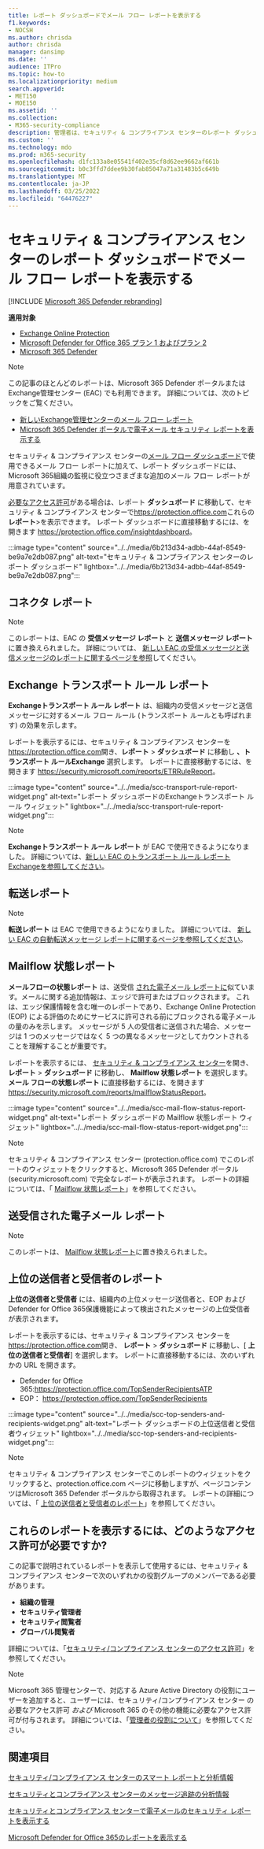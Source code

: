 ```yaml
---
title: レポート ダッシュボードでメール フロー レポートを表示する
f1.keywords:
- NOCSH
ms.author: chrisda
author: chrisda
manager: dansimp
ms.date: ''
audience: ITPro
ms.topic: how-to
ms.localizationpriority: medium
search.appverid:
- MET150
- MOE150
ms.assetid: ''
ms.collection:
- M365-security-compliance
description: 管理者は、セキュリティ & コンプライアンス センターのレポート ダッシュボードで使用できるメール フロー レポートについて学習できます。
ms.custom: ''
ms.technology: mdo
ms.prod: m365-security
ms.openlocfilehash: d1fc133a8e05541f402e35cf8d62ee9662af661b
ms.sourcegitcommit: b0c3ffd7ddee9b30fab85047a71a31483b5c649b
ms.translationtype: MT
ms.contentlocale: ja-JP
ms.lasthandoff: 03/25/2022
ms.locfileid: "64476227"
---
```

# <a name="view-mail-flow-reports-in-the-reports-dashboard-in-security--compliance-center"></a>セキュリティ & コンプライアンス センターのレポート ダッシュボードでメール フロー レポートを表示する

[!INCLUDE [Microsoft 365 Defender rebranding](../includes/microsoft-defender-for-office.md)]

**適用対象**
- [Exchange Online Protection](exchange-online-protection-overview.md)
- [Microsoft Defender for Office 365 プラン 1 およびプラン 2](defender-for-office-365.md)
- [Microsoft 365 Defender](../defender/microsoft-365-defender.md)

> [!NOTE]
>
> この記事のほとんどのレポートは、Microsoft 365 Defender ポータルまたはExchange管理センター (EAC) でも利用できます。 詳細については、次のトピックをご覧ください。
>
> - [新しいExchange管理センターのメール フロー レポート](/exchange/monitoring/mail-flow-reports/mail-flow-reports)
> - [Microsoft 365 Defender ポータルで電子メール セキュリティ レポートを表示する](view-email-security-reports.md)

セキュリティ & コンプライアンス センターの[メール フロー ダッシュボード](mail-flow-insights-v2.md)で使用できるメール フロー レポートに加えて、レポート ダッシュボードには、Microsoft 365組織の監視に役立つさまざまな追加のメール フロー レポートが用意されています。

[必要なアクセス許可](#what-permissions-are-needed-to-view-these-reports)がある場合は、レポート **ダッシュボード** に移動して、セキュリティ & コンプライアンス センターで<https://protection.office.com>これらの **レポート**\>を表示できます。 レポート ダッシュボードに直接移動するには、を開きます <https://protection.office.com/insightdashboard>。

:::image type="content" source="../../media/6b213d34-adbb-44af-8549-be9a7e2db087.png" alt-text="セキュリティ & コンプライアンス センターのレポート ダッシュボード" lightbox="../../media/6b213d34-adbb-44af-8549-be9a7e2db087.png":::

## <a name="connector-report"></a>コネクタ レポート

> [!NOTE]
> このレポートは、EAC の **受信メッセージ レポート** と **送信メッセージ レポート** に置き換えられました。 詳細については、 [新しい EAC の受信メッセージと送信メッセージのレポートに関するページを参照](/exchange/monitoring/mail-flow-reports/mfr-inbound-messages-and-outbound-messages-reports)してください。

## <a name="exchange-transport-rule-report"></a>Exchange トランスポート ルール レポート

**Exchangeトランスポート ルール レポート** は、組織内の受信メッセージと送信メッセージに対するメール フロー ルール (トランスポート ルールとも呼ばれます) の効果を示します。

レポートを表示するには、セキュリティ & コンプライアンス センターを<https://protection.office.com>開き、**レポート** \> **ダッシュボード** に移動し **、トランスポート ルールExchange** 選択します。 レポートに直接移動するには、を開きます <https://security.microsoft.com/reports/ETRRuleReport>。

:::image type="content" source="../../media/scc-transport-rule-report-widget.png" alt-text="レポート ダッシュボードのExchangeトランスポート ルール ウィジェット" lightbox="../../media/scc-transport-rule-report-widget.png":::

> [!NOTE]
> **Exchangeトランスポート ルール レポート** が EAC で使用できるようになりました。 詳細については、[新しい EAC のトランスポート ルール レポートExchangeを参照してください](/exchange/monitoring/mail-flow-reports/mfr-exchange-transport-rule-report)。

## <a name="forwarding-report"></a>転送レポート

> [!NOTE]
> **転送レポート** は EAC で使用できるようになりました。 詳細については、 [新しい EAC の自動転送メッセージ レポートに関するページを参照してください](/exchange/monitoring/mail-flow-reports/mfr-auto-forwarded-messages-report)。

## <a name="mailflow-status-report"></a>Mailflow 状態レポート

**メールフローの状態レポート** は、送受信 [された電子メール レポートに](#sent-and-received-email-report)似ています。メールに関する追加情報は、エッジで許可またはブロックされます。 これは、エッジ保護情報を含む唯一のレポートであり、Exchange Online Protection (EOP) による評価のためにサービスに許可される前にブロックされる電子メールの量のみを示します。 メッセージが 5 人の受信者に送信された場合、メッセージは 1 つのメッセージではなく 5 つの異なるメッセージとしてカウントされることを理解することが重要です。

レポートを表示するには、 [セキュリティ & コンプライアンス センター](https://protection.office.com)を開き、 **レポート** \> **ダッシュボード** に移動し、 **Mailflow 状態レポート** を選択します。 **メール フローの状態レポート** に直接移動するには、を開きます<https://security.microsoft.com/reports/mailflowStatusReport>。

:::image type="content" source="../../media/scc-mail-flow-status-report-widget.png" alt-text="レポート ダッシュボードの Mailflow 状態レポート ウィジェット" lightbox="../../media/scc-mail-flow-status-report-widget.png":::

> [!NOTE]
> セキュリティ & コンプライアンス センター (protection.office.com) でこのレポートのウィジェットをクリックすると、Microsoft 365 Defender ポータル (security.microsoft.com) で完全なレポートが表示されます。 レポートの詳細については、「 [Mailflow 状態レポート](view-email-security-reports.md#mailflow-status-report)」を参照してください。

## <a name="sent-and-received-email-report"></a>送受信された電子メール レポート

> [!NOTE]
> このレポートは、 [Mailflow 状態レポート](#mailflow-status-report)に置き換えられました。

## <a name="top-senders-and-recipients-report"></a>上位の送信者と受信者のレポート

**上位の送信者と受信者** には、組織内の上位メッセージ送信者と、EOP およびDefender for Office 365保護機能によって検出されたメッセージの上位受信者が表示されます。

レポートを表示するには、セキュリティ & コンプライアンス センターを <https://protection.office.com>開き、 **レポート** \> **ダッシュボード** に移動し、[ **上位の送信者と受信者**] を選択します。 レポートに直接移動するには、次のいずれかの URL を開きます。

- Defender for Office 365:<https://protection.office.com/TopSenderRecipientsATP>
- EOP： <https://protection.office.com/TopSenderRecipients>

:::image type="content" source="../../media/scc-top-senders-and-recipients-widget.png" alt-text="レポート ダッシュボードの上位送信者と受信者ウィジェット" lightbox="../../media/scc-top-senders-and-recipients-widget.png":::

> [!NOTE]
> セキュリティ & コンプライアンス センターでこのレポートのウィジェットをクリックすると、protection.office.com ページに移動しますが、ページコンテンツはMicrosoft 365 Defender ポータルから取得されます。 レポートの詳細については、「 [上位の送信者と受信者のレポート](view-email-security-reports.md#top-senders-and-recipients-report)」を参照してください。

## <a name="what-permissions-are-needed-to-view-these-reports"></a>これらのレポートを表示するには、どのようなアクセス許可が必要ですか?

この記事で説明されているレポートを表示して使用するには、セキュリティ & コンプライアンス センターで次のいずれかの役割グループのメンバーである必要があります。

- **組織の管理**
- **セキュリティ管理者**
- **セキュリティ閲覧者**
- **グローバル閲覧者**

詳細については、「[セキュリティ/コンプライアンス センターのアクセス許可](permissions-in-the-security-and-compliance-center.md)」を参照してください。

> [!NOTE]
> Microsoft 365 管理センターで、対応する Azure Active Directory の役割にユーザーを追加すると、ユーザーには、セキュリティ/コンプライアンス センター の必要なアクセス許可 _および_ Microsoft 365 のその他の機能に必要なアクセス許可が付与されます。 詳細については、「[管理者の役割について](../../admin/add-users/about-admin-roles.md)」を参照してください。

## <a name="related-topics"></a>関連項目

[セキュリティ/コンプライアンス センターのスマート レポートと分析情報](reports-and-insights-in-security-and-compliance.md)

[セキュリティとコンプライアンス センターのメッセージ追跡の分析情報](mail-flow-insights-v2.md)

[セキュリティとコンプライアンス センターで電子メールのセキュリティ レポートを表示する](view-email-security-reports.md)

[Microsoft Defender for Office 365のレポートを表示する](view-reports-for-mdo.md)

